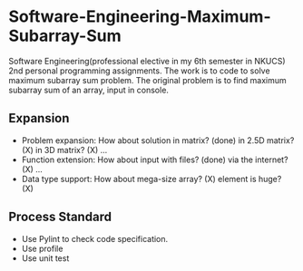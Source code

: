 # Software-Engineering-Maximum-Subarray-Sum
Software Engineering(professional elective in my 6th semester in NKUCS) 2nd personal programming assignments.
The work is to code to solve maximum subarray sum problem. The original problem is to find maximum subarray sum of an array, input in console.
## Expansion
- Problem expansion: How about solution in matrix? (done) in 2.5D matrix? (X) in 3D matrix? (X) ...
- Function extension: How about input with files? (done) via the internet? (X) ...
- Data type support: How about mega-size array? (X) element is huge? (X)

## Process Standard
- Use Pylint to check code specification.
- Use profile
- Use unit test
